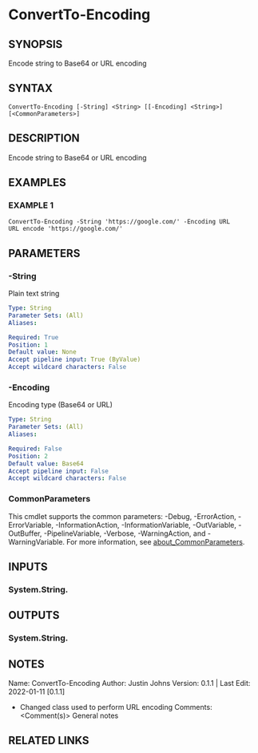 # ConvertTo-Encoding

## SYNOPSIS
Encode string to Base64 or URL encoding

## SYNTAX

```
ConvertTo-Encoding [-String] <String> [[-Encoding] <String>] [<CommonParameters>]
```

## DESCRIPTION
Encode string to Base64 or URL encoding

## EXAMPLES

### EXAMPLE 1
```
ConvertTo-Encoding -String 'https://google.com/' -Encoding URL
URL encode 'https://google.com/'
```

## PARAMETERS

### -String
Plain text string

```yaml
Type: String
Parameter Sets: (All)
Aliases:

Required: True
Position: 1
Default value: None
Accept pipeline input: True (ByValue)
Accept wildcard characters: False
```

### -Encoding
Encoding type (Base64 or URL)

```yaml
Type: String
Parameter Sets: (All)
Aliases:

Required: False
Position: 2
Default value: Base64
Accept pipeline input: False
Accept wildcard characters: False
```

### CommonParameters
This cmdlet supports the common parameters: -Debug, -ErrorAction, -ErrorVariable, -InformationAction, -InformationVariable, -OutVariable, -OutBuffer, -PipelineVariable, -Verbose, -WarningAction, and -WarningVariable. For more information, see [about_CommonParameters](http://go.microsoft.com/fwlink/?LinkID=113216).

## INPUTS

### System.String.
## OUTPUTS

### System.String.
## NOTES
Name: ConvertTo-Encoding
Author: Justin Johns
Version: 0.1.1 | Last Edit: 2022-01-11 \[0.1.1\]
- Changed class used to perform URL encoding
Comments: \<Comment(s)\>
General notes

## RELATED LINKS
